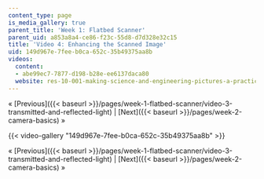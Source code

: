 ```yaml
---
content_type: page
is_media_gallery: true
parent_title: 'Week 1: Flatbed Scanner'
parent_uid: a853a8a4-ce86-f23c-55d8-d7d328e32c15
title: 'Video 4: Enhancing the Scanned Image'
uid: 149d967e-7fee-b0ca-652c-35b49375aa8b
videos:
  content:
  - abe99ec7-7877-d198-b28e-ee6137daca80
  website: res-10-001-making-science-and-engineering-pictures-a-practical-guide-to-presenting-your-work-spring-2016
---
```


« [Previous]({{< baseurl >}}/pages/week-1-flatbed-scanner/video-3-transmitted-and-reflected-light) | [Next]({{< baseurl >}}/pages/week-2-camera-basics) »

{{< video-gallery "149d967e-7fee-b0ca-652c-35b49375aa8b" >}}


« [Previous]({{< baseurl >}}/pages/week-1-flatbed-scanner/video-3-transmitted-and-reflected-light) | [Next]({{< baseurl >}}/pages/week-2-camera-basics) »